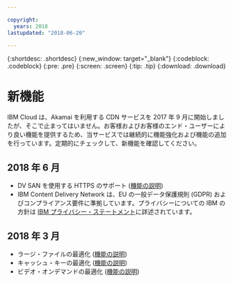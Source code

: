 ```yaml
---

copyright:
  years: 2018
lastupdated: "2018-06-20"

---
```


{:shortdesc: .shortdesc}
{:new_window: target="_blank"}
{:codeblock: .codeblock}
{:pre: .pre}
{:screen: .screen}
{:tip: .tip}
{:download: .download}

# 新機能

IBM Cloud は、Akamai を利用する CDN サービスを 2017 年 9 月に開始しましたが、そこで止まってはいません。お客様およびお客様のエンド・ユーザーにより良い機能を提供するため、当サービスでは継続的に機能強化および機能の追加を行っています。定期的にチェックして、新機能を確認してください。

## 2018 年 6 月

* DV SAN を使用する HTTPS のサポート ([機能の説明](about.html#https-protocol-support-with-wildcard-and-dv-san-certificate)) 
* IBM Content Delivery Network は、EU の一般データ保護規則 (GDPR) およびコンプライアンス要件に準拠しています。プライバシーについての IBM の方針は [IBM プライバシー・ステートメント](https://www.ibm.com/privacy/us/en/)に詳述されています。

## 2018 年 3 月

  * ラージ・ファイルの最適化 ([機能の説明](about.html#large-file-optimization))
  * キャッシュ・キーの最適化 ([機能の説明](about.html#cache-key-query-args))
  * ビデオ・オンデマンドの最適化 ([機能の説明](about.html#video-on-demand-optimization))
